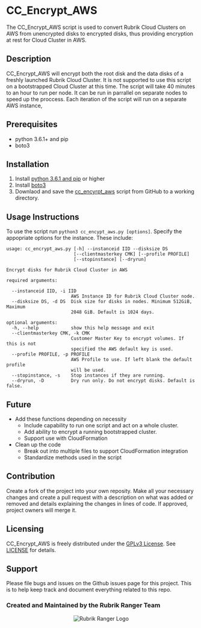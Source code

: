 # CC_Encrypt_AWS

The CC_Encrypt_AWS script is used to convert Rubrik Cloud Clusters on AWS from unencrypted disks to encrypted disks, thus providing encryption at rest for Cloud Cluster in AWS.

## Description

CC_Encrypt_AWS will encrypt both the root disk and the data disks of a freshly launched Rubrik Cloud Cluster. It is not supported to use this script on a bootstrapped Cloud Cluster at this time. The script will take 40 minutes to an hour to run per node. It can be run in parrallel on separate nodes to speed up the proccess. Each iteration of the script will run on a separate AWS instance,

## Prerequisites

- python 3.6.1+ and pip
- boto3

## Installation

1. Install [python 3.6.1 and pip](http://docs.python-guide.org/en/latest/starting/installation/) or higher
2. Install [boto3](https://boto3.readthedocs.io/en/latest/guide/quickstart.html)
3. Downlaod and save the [cc_encyrpt_aws](https://github.com/rubrik-devops/cc_encrypt_aws) script from GitHub to a working directory.

## Usage Instructions

To use the script run `python3 cc_encypt_aws.py [options]`. Specify the appopriate options for the instance. These include:

```text
usage: cc_encrypt_aws.py [-h] --instanceid IID --disksize DS
                         [--clientmasterkey CMK] [--profile PROFILE]
                         [--stopinstance] [--dryrun]

Encrypt disks for Rubrik Cloud Cluster in AWS

required arguments:

  --instanceid IID, -i IID
                        AWS Instance ID for Rubrik Cloud Cluster node.
  --disksize DS, -d DS  Disk size for disks in nodes. Minimum 512GiB, Maximum
                        2048 GiB. Default is 1024 days.

optional arguments:
  -h, --help            show this help message and exit
  --clientmasterkey CMK, -k CMK
                        Customer Master Key to encrypt volumes. If this is not
                        specified the AWS default key is used.
  --profile PROFILE, -p PROFILE
                        AWS Profile to use. If left blank the default profile
                        will be used.
  --stopinstance, -s    Stop instances if they are running.
  --dryrun, -D          Dry run only. Do not encrypt disks. Default is false.
```

## Future

- Add these functions depending on necessity
  - Include capability to run one script and act on a whole cluster.
  - Add ability to encrypt a running bootstrapped cluster.
  - Support use with CloudFormation
- Clean up the code
  - Break out into multiple files to support CloudFormation integration
  - Standardize methods used in the script

## Contribution

Create a fork of the project into your own reposity. Make all your necessary changes and create a pull request with a description on what was added or removed and details explaining the changes in lines of code. If approved, project owners will merge it.

## Licensing

CC_Encrypt_AWS is freely distributed under the [GPLv3 License](https://www.gnu.org/licenses/gpl-3.0.en.html "LICENSE"). See [LICENSE](https://github.com/rubrik-devops/cc_encrypt_aws/blob/master/LICENSE) for details.

## Support

Please file bugs and issues on the Github issues page for this project. This is to help keep track and document everything related to this repo.

### Created and Maintained by the Rubrik Ranger Team

<p align="center">
  <img src="https://user-images.githubusercontent.com/8610203/37415009-6f9cf416-2778-11e8-8b56-052a8e41c3c8.png" alt="Rubrik Ranger Logo"/>
</p>
